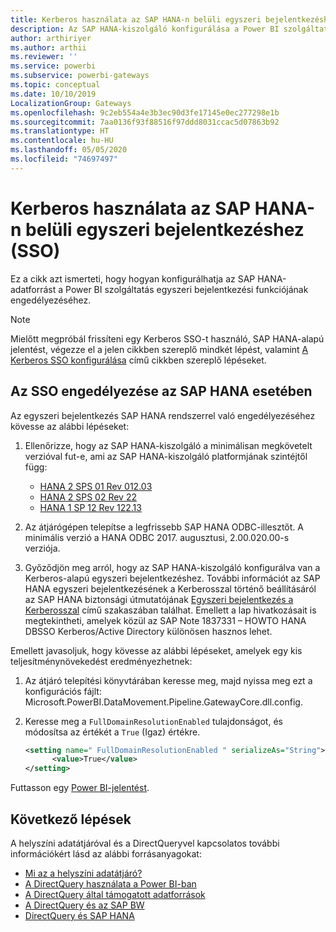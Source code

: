 ```yaml
---
title: Kerberos használata az SAP HANA-n belüli egyszeri bejelentkezéshez (SSO)
description: Az SAP HANA-kiszolgáló konfigurálása a Power BI szolgáltatás egyszeri bejelentkezési funkciójának engedélyezéséhez
author: arthiriyer
ms.author: arthii
ms.reviewer: ''
ms.service: powerbi
ms.subservice: powerbi-gateways
ms.topic: conceptual
ms.date: 10/10/2019
LocalizationGroup: Gateways
ms.openlocfilehash: 9c2eb554a4e3b3ec90d3fe17145e0ec277298e1b
ms.sourcegitcommit: 7aa0136f93f88516f97ddd8031ccac5d07863b92
ms.translationtype: HT
ms.contentlocale: hu-HU
ms.lasthandoff: 05/05/2020
ms.locfileid: "74697497"
---
```

# <a name="use-kerberos-for-single-sign-on-sso-to-sap-hana"></a>Kerberos használata az SAP HANA-n belüli egyszeri bejelentkezéshez (SSO)

Ez a cikk azt ismerteti, hogy hogyan konfigurálhatja az SAP HANA-adatforrást a Power BI szolgáltatás egyszeri bejelentkezési funkciójának engedélyezéséhez.

> [!NOTE]
> Mielőtt megpróbál frissíteni egy Kerberos SSO-t használó, SAP HANA-alapú jelentést, végezze el a jelen cikkben szereplő mindkét lépést, valamint [A Kerberos SSO konfigurálása](service-gateway-sso-kerberos.md) című cikkben szereplő lépéseket.

## <a name="enable-sso-for-sap-hana"></a>Az SSO engedélyezése az SAP HANA esetében

Az egyszeri bejelentkezés SAP HANA rendszerrel való engedélyezéséhez kövesse az alábbi lépéseket:

1. Ellenőrizze, hogy az SAP HANA-kiszolgáló a minimálisan megkövetelt verzióval fut-e, ami az SAP HANA-kiszolgáló platformjának szintéjtől függ:
   - [HANA 2 SPS 01 Rev 012.03](https://launchpad.support.sap.com/#/notes/2557386)
   - [HANA 2 SPS 02 Rev 22](https://launchpad.support.sap.com/#/notes/2547324)
   - [HANA 1 SP 12 Rev 122.13](https://launchpad.support.sap.com/#/notes/2528439)

2. Az átjárógépen telepítse a legfrissebb SAP HANA ODBC-illesztőt. A minimális verzió a HANA ODBC 2017. augusztusi, 2.00.020.00-s verziója.

3. Győződjön meg arról, hogy az SAP HANA-kiszolgáló konfigurálva van a Kerberos-alapú egyszeri bejelentkezéshez. További információt az SAP HANA egyszeri bejelentkezésének a Kerberosszal történő beállításáról az SAP HANA biztonsági útmutatójának [Egyszeri bejelentkezés a Kerberosszal](https://help.sap.com/viewer/b3ee5778bc2e4a089d3299b82ec762a7/2.0.03/1885fad82df943c2a1974f5da0eed66d.html) című szakaszában találhat. Emellett a lap hivatkozásait is megtekintheti, amelyek közül az SAP Note 1837331 – HOWTO HANA DBSSO Kerberos/Active Directory különösen hasznos lehet.

Emellett javasoljuk, hogy kövesse az alábbi lépéseket, amelyek egy kis teljesítménynövekedést eredményezhetnek:

1. Az átjáró telepítési könyvtárában keresse meg, majd nyissa meg ezt a konfigurációs fájlt: Microsoft.PowerBI.DataMovement.Pipeline.GatewayCore.dll.config.

2. Keresse meg a `FullDomainResolutionEnabled` tulajdonságot, és módosítsa az értékét a `True` (Igaz) értékre.

    ```xml
    <setting name=" FullDomainResolutionEnabled " serializeAs="String">
          <value>True</value>
    </setting>
    ```

Futtasson egy [Power BI-jelentést](service-gateway-sso-kerberos.md#run-a-power-bi-report).

## <a name="next-steps"></a>Következő lépések

A helyszíni adatátjáróval és a DirectQueryvel kapcsolatos további információkért lásd az alábbi forrásanyagokat:

* [Mi az a helyszíni adatátjáró?](/data-integration/gateway/service-gateway-onprem)
* [A DirectQuery használata a Power BI-ban](desktop-directquery-about.md)
* [A DirectQuery által támogatott adatforrások](desktop-directquery-data-sources.md)
* [A DirectQuery és az SAP BW](desktop-directquery-sap-bw.md)
* [DirectQuery és SAP HANA](desktop-directquery-sap-hana.md)
